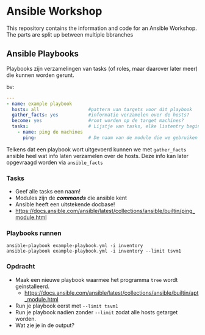 # Ansible Workshop
This repository contains the information and code for an Ansible Workshop. The parts are split up between multiple bbranches

## Ansible Playbooks

Playbooks zijn verzamelingen van tasks (of roles, maar daarover later meer) die kunnen worden gerunt.

bv:
```yaml
---
- name: example playbook
  hosts: all                  #pattern van targets voor dit playbook
  gather_facts: yes           #informatie verzamelen over de hosts?
  become: yes                 #root worden op de target machines?
  tasks:                      # Lijstje van tasks, elke listentry begint met een "-"
    - name: ping de machines
      ping:					  # De naam van de module die we gebruiken

```

Telkens dat een playbook wort uitgevoerd kunnen we met ```gather_facts``` ansible heel wat info laten verzamelen over de hosts. Deze info kan later opgevraagd worden via ```ansible_facts```

### Tasks
* Geef alle tasks een naam!
* Modules zijn de ***commands*** die ansible kent
* Ansible heeft een uitstekende docbase!
* https://docs.ansible.com/ansible/latest/collections/ansible/builtin/ping_module.html

### Playbooks runnen

```
ansible-playbook example-playbook.yml -i inventory
ansible-playbook example-playbook.yml -i inventory --limit tsvm1
```

### Opdracht

* Maak een nieuwe playbook waarmee het programma ```tree``` wordt geinstalleerd.
	* https://docs.ansible.com/ansible/latest/collections/ansible/builtin/apt_module.html
* Run je playbook eerst met ```--limit tsvm1```
* Run je playbook nadien zonder ```--limit``` zodat alle hosts getarget worden.
* Wat zie je in de output?
